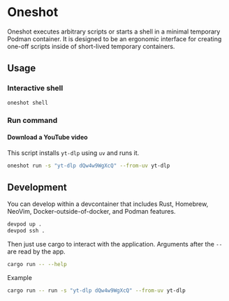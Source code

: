 # Oneshot

Oneshot executes arbitrary scripts or starts a shell in a minimal temporary Podman container. It is designed to be an ergonomic interface for creating one-off scripts inside of short-lived temporary containers. 

## Usage

### Interactive shell

```sh
oneshot shell
```

### Run command

#### Download a YouTube video

This script installs `yt-dlp` using `uv` and runs it.

```sh
oneshot run -s "yt-dlp dQw4w9WgXcQ" --from-uv yt-dlp
```

## Development

You can develop within a devcontainer that includes Rust, Homebrew, NeoVim,
Docker-outside-of-docker, and Podman features.

```sh
devpod up .
devpod ssh .
```

Then just use cargo to interact with the application. Arguments after the `--`
are read by the app.

```sh
cargo run -- --help
```

Example

```sh
cargo run -- run -s "yt-dlp dQw4w9WgXcQ" --from-uv yt-dlp
```
